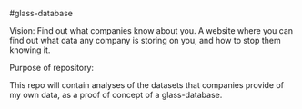 #glass-database
<!-- What's the plan? -->


Vision:
Find out what companies know about you. A website where you can find out what data any company is storing on you, and how to stop them knowing it. 

Purpose of repository:

This repo will contain analyses of the datasets that companies provide of my own data, as a proof of concept of a glass-database. 

